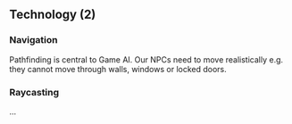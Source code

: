 ## Technology (2)

### Navigation

Pathfinding is central to Game AI.
Our NPCs need to move realistically e.g. they cannot move through walls, windows or locked doors.

<div
  class="tabs"
  height="400"
  enabled="true"
  tabs="[
     { key: 'component', filepath: 'nav/NavDemo' },
   ]"
></div>

### Raycasting

...